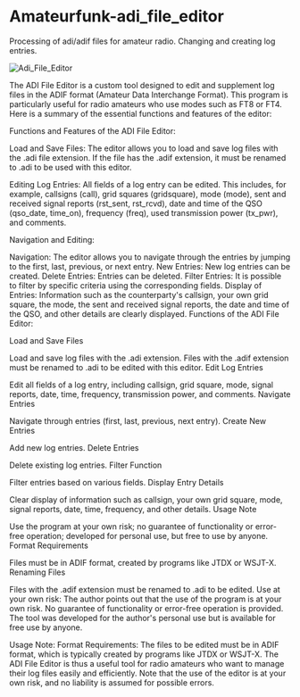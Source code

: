 # Amateurfunk-adi_file_editor
Processing of adi/adif files for amateur radio. Changing and creating log entries.

![Adi_File_Editor](https://github.com/benrun007/Amateurfunk-adi_file_editor/assets/174305744/af0e37ed-a0d6-4d27-bfd3-d631a8b88b64)

The ADI File Editor is a custom tool designed to edit and supplement log files in the ADIF format (Amateur Data Interchange Format). This program is particularly useful for radio amateurs who use modes such as FT8 or FT4. Here is a summary of the essential functions and features of the editor:

Functions and Features of the ADI File Editor:

Load and Save Files: The editor allows you to load and save log files with the .adi file extension. If the file has the .adif extension, it must be renamed to .adi to be used with this editor.

Editing Log Entries: All fields of a log entry can be edited. This includes, for example, callsigns (call), grid squares (gridsquare), mode (mode), sent and received signal reports (rst_sent, rst_rcvd), date and time of the QSO (qso_date, time_on), frequency (freq), used transmission power (tx_pwr), and comments.

Navigation and Editing:

Navigation: The editor allows you to navigate through the entries by jumping to the first, last, previous, or next entry.
New Entries: New log entries can be created.
Delete Entries: Entries can be deleted.
Filter Entries: It is possible to filter by specific criteria using the corresponding fields.
Display of Entries: Information such as the counterparty's callsign, your own grid square, the mode, the sent and received signal reports, the date and time of the QSO, and other details are clearly displayed.
Functions of the ADI File Editor:

Load and Save Files

Load and save log files with the .adi extension. Files with the .adif extension must be renamed to .adi to be edited with this editor.
Edit Log Entries

Edit all fields of a log entry, including callsign, grid square, mode, signal reports, date, time, frequency, transmission power, and comments.
Navigate Entries

Navigate through entries (first, last, previous, next entry).
Create New Entries

Add new log entries.
Delete Entries

Delete existing log entries.
Filter Function

Filter entries based on various fields.
Display Entry Details

Clear display of information such as callsign, your own grid square, mode, signal reports, date, time, frequency, and other details.
Usage Note

Use the program at your own risk; no guarantee of functionality or error-free operation; developed for personal use, but free to use by anyone.
Format Requirements

Files must be in ADIF format, created by programs like JTDX or WSJT-X.
Renaming Files

Files with the .adif extension must be renamed to .adi to be edited.
Use at your own risk: The author points out that the use of the program is at your own risk. No guarantee of functionality or error-free operation is provided. The tool was developed for the author's personal use but is available for free use by anyone.

Usage Note:
Format Requirements: The files to be edited must be in ADIF format, which is typically created by programs like JTDX or WSJT-X.
The ADI File Editor is thus a useful tool for radio amateurs who want to manage their log files easily and efficiently. Note that the use of the editor is at your own risk, and no liability is assumed for possible errors.
